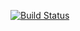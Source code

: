 [![Build Status](https://travis-ci.org/jieryn/tomee-wink-failure.png?branch=master)](https://travis-ci.org/jieryn/tomee-wink-failure)
